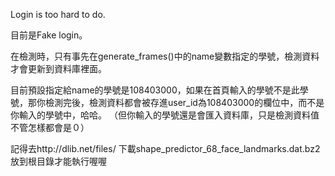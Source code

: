 Login is too hard to do.

目前是Fake login。

在檢測時，只有事先在generate_frames()中的name變數指定的學號，檢測資料才會更新到資料庫裡面。

目前預設指定給name的學號是108403000，如果在首頁輸入的學號不是此學號，那你檢測完後，檢測資料都會被存進user_id為108403000的欄位中，而不是你輸入的學號中，哈哈。
（但你輸入的學號還是會匯入資料庫，只是檢測資料值不管怎樣都會是０）

記得去http://dlib.net/files/ 下載shape_predictor_68_face_landmarks.dat.bz2 放到根目錄才能執行喔喔
